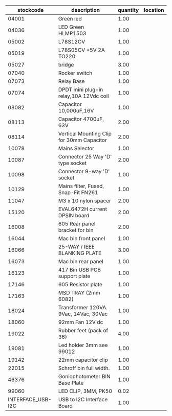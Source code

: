 |stockcode|description|quantity|location|
|---------|-----------|--------|--------|
|04001|Green led|1.00||
|04036|LED Green HLMP1503|1.00||
|05002|L78S12CV|1.00||
|05019|L78S05CV +5V 2A TO220|1.00||
|05027|bridge|3.00||
|07040|Rocker switch|1.00||
|07073|Relay Base|1.00||
|07074|DPDT mini plug-in relay,10A 12Vdc coil|1.00||
|08082|Capacitor 10,000uF,16V|1.00||
|08113|Capacitor 4700uF, 63V|2.00||
|08114|Vertical Mounting Clip for 30mm Capacitor|2.00||
|10078|Mains Selector|1.00||
|10087|Connector 25 Way 'D' type socket|2.00||
|10098|Connector 9-way 'D' socket|1.00||
|10129|Mains filter, Fused, Snap-Fit FN261|1.00||
|11047|M3 x 10 nylon spacer|2.00||
|15120|EVAL6472H current DPSIN board|2.00||
|16008|605 Rear panel bracket for bin|2.00||
|16044|Mac bin front panel|1.00||
|16066|25-WAY / IEEE BLANKING PLATE|3.00||
|16073|Mac bin rear panel|1.00||
|16123|417 Bin USB PCB support plate|1.00||
|17146|605 Resistor plate|1.00||
|17163|MSD TRAY (2mm 6082)|1.00||
|18024|Transformer 120VA. 9Vac, 14Vac, 30Vac|1.00||
|18060|92mm Fan 12V dc|1.00||
|19022|Rubber feet (pack of 36)|4.00||
|19081|Led holder 3mm see 99012|1.00||
|19142|22mm capacitor clip|1.00||
|22015|Schroff bin full width.|1.00||
|46376|Goniophotometer BIN Base Plate|1.00||
|99060|LED CLIP, 3MM, PK50|0.02||
|INTERFACE_USB-I2C|USB to I2C Interface Board|1.00||
